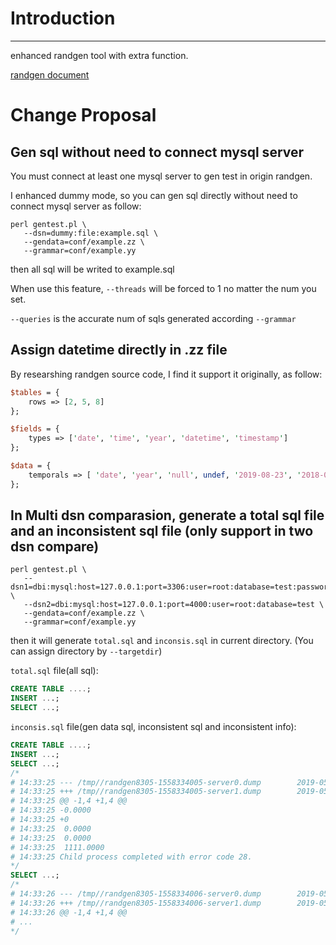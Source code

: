 
# Introduction
---

enhanced randgen tool with extra function. 

[randgen document](https://github.com/RQG/RQG-Documentation/wiki/RandomQueryGeneratorQuickStart)

# Change Proposal

## Gen sql without need to connect mysql server
 
You must connect at least one mysql server to gen test in origin randgen.

I enhanced dummy mode, so you can gen sql directly without need to connect mysql server as follow:

```shell
perl gentest.pl \
   --dsn=dummy:file:example.sql \
   --gendata=conf/example.zz \
   --grammar=conf/example.yy
```

then all sql will be writed to example.sql

When use this feature, `--threads` will be forced to 1 no matter the num you set.

`--queries` is the accurate num of sqls generated according `--grammar`

## Assign datetime directly in .zz file

By researshing randgen source code, I find it support it originally, as follow:

```perl
$tables = {
    rows => [2, 5, 8]
};

$fields = {
    types => ['date', 'time', 'year', 'datetime', 'timestamp']
};

$data = {
    temporals => [ 'date', 'year', 'null', undef, '2019-08-23', '2018-09-10 10:29:30']
};
```

## In Multi dsn comparasion, generate a total sql file and an inconsistent sql file (only support in two dsn compare)

```shell
perl gentest.pl \
   --dsn1=dbi:mysql:host=127.0.0.1:port=3306:user=root:database=test:password=123456 \
   --dsn2=dbi:mysql:host=127.0.0.1:port=4000:user=root:database=test \
   --gendata=conf/example.zz \
   --grammar=conf/example.yy
```

then it will generate `total.sql` and `inconsis.sql` in current directory. (You can assign directory by `--targetdir`)

`total.sql` file(all sql):

```sql
CREATE TABLE ....;
INSERT ...;
SELECT ...;
```

`inconsis.sql` file(gen data sql, inconsistent sql and inconsistent info):

```sql
CREATE TABLE ....;
INSERT ...;
SELECT ...;
/*
# 14:33:25 --- /tmp//randgen8305-1558334005-server0.dump        2019-05-20 14:33:25.152868864 +0800
# 14:33:25 +++ /tmp//randgen8305-1558334005-server1.dump        2019-05-20 14:33:25.152868864 +0800
# 14:33:25 @@ -1,4 +1,4 @@
# 14:33:25 -0.0000
# 14:33:25 +0
# 14:33:25  0.0000
# 14:33:25  0.0000
# 14:33:25  1111.0000
# 14:33:25 Child process completed with error code 28.
*/
SELECT ...;
/*
# 14:33:26 --- /tmp//randgen8305-1558334006-server0.dump        2019-05-20 14:33:25.152868864 +0800
# 14:33:26 +++ /tmp//randgen8305-1558334006-server1.dump        2019-05-20 14:33:25.152868864 +0800
# 14:33:26 @@ -1,4 +1,4 @@
# ...
*/
```